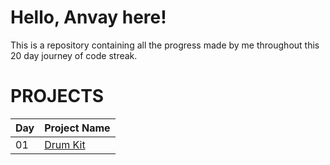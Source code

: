 # Hello, Anvay here!
This is a repository containing all the progress made by me throughout this 20 day journey of code streak.
# PROJECTS
|Day|Project Name|
|-----|----------------|
|01|[Drum Kit](https://darkgraygigashockwave.github.io/DaysofCodeStreak/Day%201/)